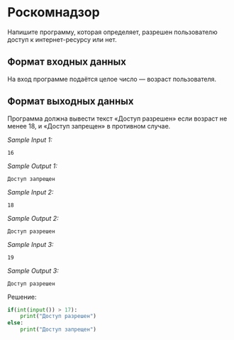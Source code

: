 # Роскомнадзор

Напишите программу, которая определяет, разрешен пользователю доступ к интернет-ресурсу или нет.

## Формат входных данных
На вход программе подаётся целое число — возраст пользователя.

## Формат выходных данных
Программа должна вывести текст «Доступ разрешен» если возраст не менее 18, и «Доступ запрещен» в противном случае.

*Sample Input 1:*
```
16
```

*Sample Output 1:*
```
Доступ запрещен
```

*Sample Input 2:*
```
18
```

*Sample Output 2:*
```
Доступ разрешен
```

*Sample Input 3:*
```
19
```

*Sample Output 3:*
```
Доступ разрешен
```

Решение:
```python
if(int(input()) > 17):
    print("Доступ разрешен")
else:
    print("Доступ запрещен")
```
